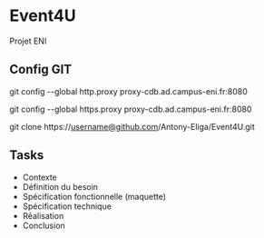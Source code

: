 # Event4U

Projet ENI

## Config GIT

git config --global http.proxy proxy-cdb.ad.campus-eni.fr:8080

git config --global https.proxy proxy-cdb.ad.campus-eni.fr:8080

git clone https://username@github.com/Antony-Eliga/Event4U.git

## Tasks

* Contexte
* Définition du besoin
* Spécification fonctionnelle (maquette)
* Spécification technique
* Réalisation
* Conclusion

